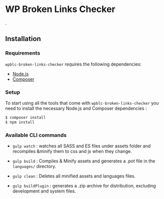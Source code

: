 # WP Broken Links Checker

.


Installation
---------------

### Requirements

`wpblc-broken-links-checker` requires the following dependencies:

- [Node.js](https://nodejs.org/)
- [Composer](https://getcomposer.org/)

### Setup

To start using all the tools that come with `wpblc-broken-links-checker`  you need to install the necessary Node.js and Composer dependencies :

```sh
$ composer install
$ npm install
```

### Available CLI commands
- `gulp watch` : watches all SASS and ES files under assets folder and recompiles &minify them to css and js when they change.

- `gulp build` : Compiles & Minify assets and generates a .pot file in the `languages/` directory.

- `gulp clean` : Deletes all minified assets and languages files.

- `gulp buildPlugin` : generates a .zip archive for distribution, excluding development and system files.
